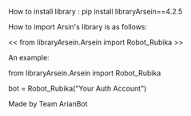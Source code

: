 How to install library : pip install libraryArsein==4.2.5

How to import Arsin's library is as follows:

<< from libraryArsein.Arsein import Robot_Rubika >>

An example:

from libraryArsein.Arsein import Robot_Rubika

bot = Robot_Rubika("Your Auth Account")

Made by Team ArianBot
